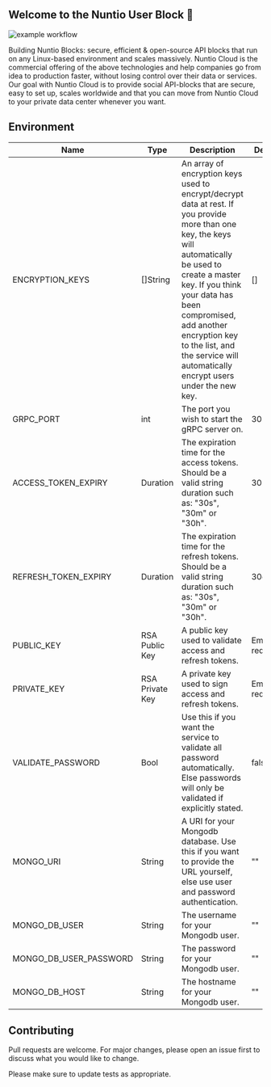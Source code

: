 ## Welcome to the Nuntio User Block 👋

![example workflow](https://github.com/nuntiodev/nuntio-user-block/actions/workflows/build.yaml/badge.svg)

Building Nuntio Blocks: secure, efficient & open-source API blocks that run on any Linux-based environment and scales massively. Nuntio Cloud is the commercial offering of the above technologies and help companies go from idea to production faster, without losing control over their data or services. Our goal with Nuntio Cloud is to provide social API-blocks that are secure, easy to set up, scales worldwide and that you can move from Nuntio Cloud to your private data center whenever you want.

## Environment

| Name                   | Type            | Description                                                  | Default           | Required |
| ---------------------- | --------------- | ------------------------------------------------------------ | ----------------- | -------- |
| ENCRYPTION_KEYS        | []String        | An array of encryption keys used to encrypt/decrypt data at rest. If you provide more than one key, the keys will automatically be used to create a master key. If you think your data has been compromised, add another encryption key to the list, and the service will automatically encrypt users under the new key. | []                | No       |
| GRPC_PORT              | int             | The port you wish to start the gRPC server on.               | 3001              | No       |
| ACCESS_TOKEN_EXPIRY    | Duration        | The expiration time for the access tokens. Should be a valid string duration such as: "30s", "30m" or "30h". | 30m               | No       |
| REFRESH_TOKEN_EXPIRY   | Duration        | The expiration time for the refresh tokens. Should be a valid string duration such as: "30s", "30m" or "30h". | 30d               | No       |
| PUBLIC_KEY             | RSA Public Key  | A public key used to validate access and refresh tokens.     | Empty - required. | Yes      |
| PRIVATE_KEY            | RSA Private Key | A private key used to sign access and refresh tokens.        | Empty - required. | Yes      |
| VALIDATE_PASSWORD      | Bool            | Use this if you want the service to validate all password automatically. Else passwords will only be validated if explicitly stated. | false             | No       |
| MONGO_URI              | String          | A URI for your Mongodb database. Use this if you want to provide the URL yourself, else use user and password authentication. | ""                | No       |
| MONGO_DB_USER          | String          | The username for your Mongodb user.                          | ""                | No       |
| MONGO_DB_USER_PASSWORD | String          | The password for your Mongodb user.                          | ""                | No       |
| MONGO_DB_HOST          | String          | The hostname for your Mongodb user.                          | ""                | No       |



## Contributing
Pull requests are welcome. For major changes, please open an issue first to discuss what you would like to change.

Please make sure to update tests as appropriate.
